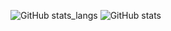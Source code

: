 ![GitHub stats_langs](https://github-readme-stats.vercel.app/api/top-langs/?username=tdworowy&theme=shadow_red)
![GitHub stats](https://github-readme-stats.vercel.app/api?username=tdworowy&show_icons=true&theme=shadow_red)
